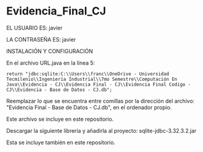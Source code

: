 # Evidencia_Final_CJ

EL USUARIO ES: javier

LA CONTRASEÑA ES: javier

INSTALACIÓN Y CONFIGURACIÓN

En el archivo URL.java en la línea 5:

	return "jdbc:sqlite:C:\\Users\\franc\\OneDrive - Universidad Tecmilenio\\Ingeniería Industrial\\7mo Semestre\\Computación En Java\\Evidencia - CJ\\Evidencia Final - CJ\\Evidencia Final Codigo - CJ\\Evidencia - Base de Datos - CJ.db";
	
Reemplazar lo que se encuentra entre comillas por la dirección del archivo: "Evidencia Final - Base de Datos - CJ.db", en el ordenador propio. 

Este archivo se incluye en este repositorio.

Descargar la siguiente librería y añadirla al proyecto: sqlite-jdbc-3.32.3.2.jar

Esta se incluye también en este repositorio.

